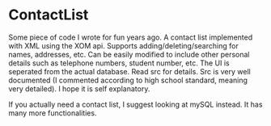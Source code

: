 # ContactList

Some piece of code I wrote for fun years ago.
A contact list implemented with XML using the XOM api. Supports adding/deleting/searching for names, addresses, etc.
Can be easily modified to include other personal details such as telephone numbers, student number, etc. The UI is seperated from the actual database. Read src for details.
Src is very well documented (I commented according to high school standard, meaning very detailed). I hope it is self explanatory.

If you actually need a contact list, I suggest looking at mySQL instead. It has many more functionalities.
